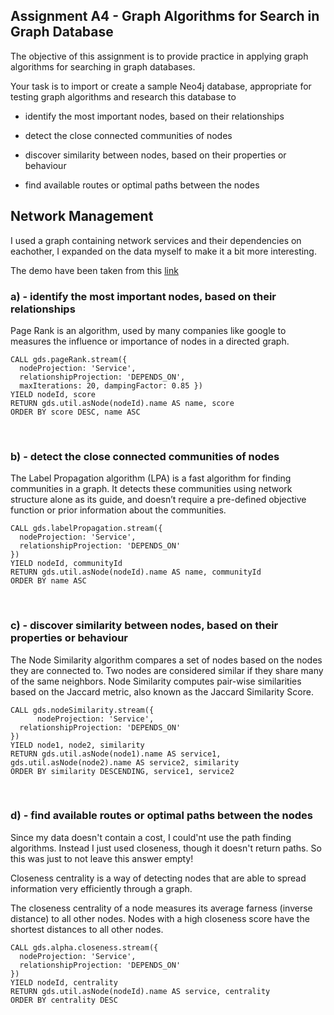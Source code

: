 ## Assignment A4 - Graph Algorithms for Search in Graph Database

The objective of this assignment is to provide practice in applying graph algorithms for searching in graph databases.

Your task is to import or create a sample Neo4j database, appropriate for testing graph algorithms and research this database to

- identify the most important nodes, based on their relationships

- detect the close connected communities of nodes

- discover similarity between nodes, based on their properties or behaviour

- find available routes or optimal paths between the nodes


## Network Management
I used a graph containing network services and their dependencies on eachother, I expanded on the data myself to make it a bit more interesting.

The demo have been taken from this <a href="https://neo4j.com/developer/?ref=home-2#sample-network">link</a>

### a) - identify the most important nodes, based on their relationships
Page Rank is an algorithm, used by many companies like google to measures the influence or importance of nodes in a directed graph.

```cypher
CALL gds.pageRank.stream({
  nodeProjection: 'Service',
  relationshipProjection: 'DEPENDS_ON',
  maxIterations: 20, dampingFactor: 0.85 })
YIELD nodeId, score
RETURN gds.util.asNode(nodeId).name AS name, score
ORDER BY score DESC, name ASC
```
<br>

### b) - detect the close connected communities of nodes

The Label Propagation algorithm (LPA) is a fast algorithm for finding communities in a graph. It detects these communities using network structure alone as its guide, and doesn’t require a pre-defined objective function or prior information about the communities.

```cypher
CALL gds.labelPropagation.stream({
  nodeProjection: 'Service',
  relationshipProjection: 'DEPENDS_ON'
})
YIELD nodeId, communityId
RETURN gds.util.asNode(nodeId).name AS name, communityId
ORDER BY name ASC
```
<br>

### c) - discover similarity between nodes, based on their properties or behaviour
The Node Similarity algorithm compares a set of nodes based on the nodes they are connected to. Two nodes are considered similar if they share many of the same neighbors. Node Similarity computes pair-wise similarities based on the Jaccard metric, also known as the Jaccard Similarity Score.


```cypher
CALL gds.nodeSimilarity.stream({
      nodeProjection: 'Service',
  relationshipProjection: 'DEPENDS_ON'
})
YIELD node1, node2, similarity
RETURN gds.util.asNode(node1).name AS service1, gds.util.asNode(node2).name AS service2, similarity
ORDER BY similarity DESCENDING, service1, service2
```
<br>

### d) - find available routes or optimal paths between the nodes
Since my data doesn't contain a cost, I could'nt use the path finding algorithms. Instead I just used closeness, though it doesn't return paths. So this was just to not leave this answer empty!

Closeness centrality is a way of detecting nodes that are able to spread information very efficiently through a graph.

The closeness centrality of a node measures its average farness (inverse distance) to all other nodes. Nodes with a high closeness score have the shortest distances to all other nodes.


```cypher
CALL gds.alpha.closeness.stream({
  nodeProjection: 'Service',
  relationshipProjection: 'DEPENDS_ON'
})
YIELD nodeId, centrality
RETURN gds.util.asNode(nodeId).name AS service, centrality
ORDER BY centrality DESC
```
